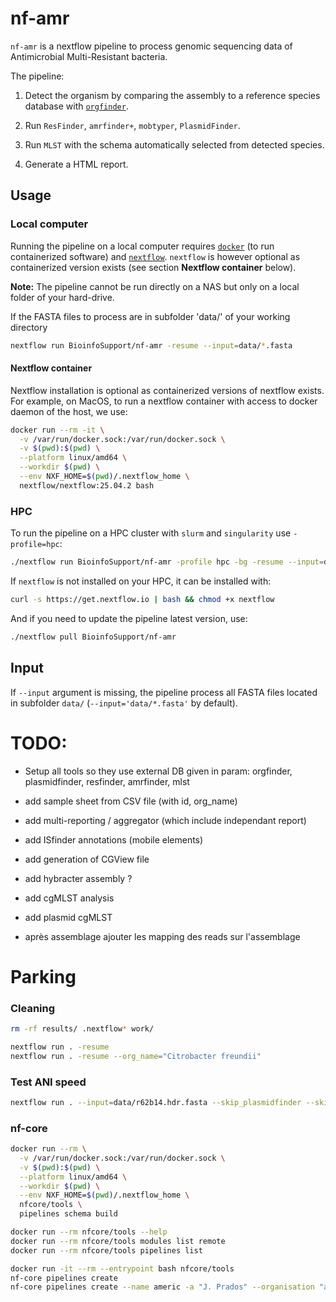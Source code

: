 
# nf-amr

`nf-amr` is a nextflow pipeline to process genomic sequencing data of Antimicrobial Multi-Resistant bacteria.

The pipeline:

 1) Detect the organism by comparing the assembly to a reference species database with [`orgfinder`](https://gitlab.unige.ch/amr-genomics/orgfinder).
 
 2) Run `ResFinder`, `amrfinder+`, `mobtyper`, `PlasmidFinder`.
 
 3) Run `MLST` with the schema automatically selected from detected species. 

 4) Generate a HTML report.
 
 
## Usage

### Local computer

Running the pipeline on a local computer requires [`docker`](https://www.docker.com) 
(to run containerized software) and [`nextflow`](https://www.nextflow.io).
`nextflow` is however optional as containerized version exists (see section **Nextflow container** below).

**Note:** The pipeline cannot be run directly on a NAS but only on a local folder of your hard-drive.

If the FASTA files to process are in subfolder 'data/' of your working directory

```bash
nextflow run BioinfoSupport/nf-amr -resume --input=data/*.fasta
```

#### Nextflow container

Nextflow installation is optional as containerized versions of nextflow exists. 
For example, on MacOS, to run a nextflow container with access to docker daemon
of the host, we use:

```bash
docker run --rm -it \
  -v /var/run/docker.sock:/var/run/docker.sock \
  -v $(pwd):$(pwd) \
  --platform linux/amd64 \
  --workdir $(pwd) \
  --env NXF_HOME=$(pwd)/.nextflow_home \
  nextflow/nextflow:25.04.2 bash
```

### HPC

To run the pipeline on a HPC cluster with `slurm` and `singularity` use `-profile=hpc`:

```bash
./nextflow run BioinfoSupport/nf-amr -profile hpc -bg -resume --input=data/*.fasta
```

If `nextflow` is not installed on your HPC, it can be installed with:

```bash
curl -s https://get.nextflow.io | bash && chmod +x nextflow
```

And if you need to update the pipeline latest version, use:

```bash
./nextflow pull BioinfoSupport/nf-amr
```


## Input

If `--input` argument is missing, the pipeline process all FASTA files located 
in subfolder `data/` (`--input='data/*.fasta'` by default).



# TODO:
 - Setup all tools so they use external DB given in param: orgfinder, plasmidfinder, resfinder, amrfinder, mlst
 - add sample sheet from CSV file (with id, org_name)
 - add multi-reporting / aggregator (which include independant report)

 - add ISfinder annotations (mobile elements)
 - add generation of CGView file
 - add hybracter assembly ?
 - add cgMLST analysis
 - add plasmid cgMLST
 - après assemblage ajouter les mapping des reads sur l'assemblage 
 
 



# Parking 


### Cleaning

```bash
rm -rf results/ .nextflow* work/
```

```bash
nextflow run . -resume
nextflow run . -resume --org_name="Citrobacter freundii"
```

### Test ANI speed
```bash
nextflow run . --input=data/r62b14.hdr.fasta --skip_plasmidfinder --skip_resfinder --skip_mlst --skip_prokka
```


### nf-core
```bash
docker run --rm \
  -v /var/run/docker.sock:/var/run/docker.sock \
  -v $(pwd):$(pwd) \
  --platform linux/amd64 \
  --workdir $(pwd) \
  --env NXF_HOME=$(pwd)/.nextflow_home \
  nfcore/tools \
  pipelines schema build
```

```bash
docker run --rm nfcore/tools --help
docker run --rm nfcore/tools modules list remote
docker run --rm nfcore/tools pipelines list

docker run -it --rm --entrypoint bash nfcore/tools
nf-core pipelines create
nf-core pipelines create --name americ -a "J. Prados" --organisation "amr-genomics" --description "anti-microbial resistance infection control pipeline"
```





